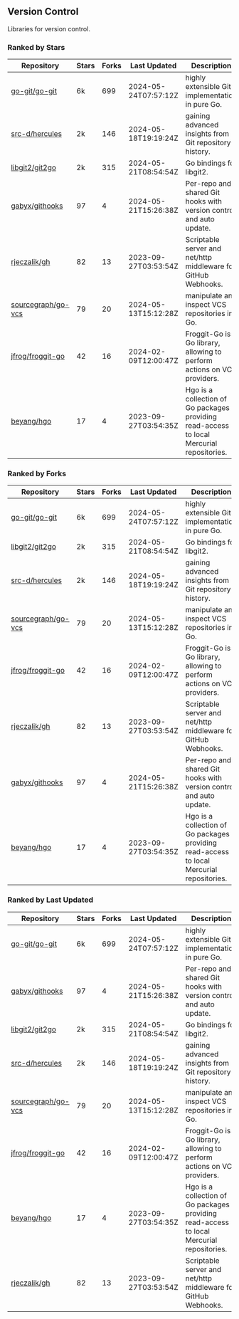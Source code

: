 ## Version Control

Libraries for version control.

### Ranked by Stars

| Repository | Stars | Forks | Last Updated | Description | 
|------------|-------|-------|--------------|-------------|
| [go-git/go-git](https://github.com/go-git/go-git) | 6k | 699 | 2024-05-24T07:57:12Z |  highly extensible Git implementation in pure Go. |
| [src-d/hercules](https://github.com/src-d/hercules) | 2k | 146 | 2024-05-18T19:19:24Z |  gaining advanced insights from Git repository history. |
| [libgit2/git2go](https://github.com/libgit2/git2go) | 2k | 315 | 2024-05-21T08:54:54Z |  Go bindings for libgit2. |
| [gabyx/githooks](https://github.com/gabyx/githooks) | 97 | 4 | 2024-05-21T15:26:38Z |  Per-repo and shared Git hooks with version control and auto update. |
| [rjeczalik/gh](https://github.com/rjeczalik/gh) | 82 | 13 | 2023-09-27T03:53:54Z |  Scriptable server and net/http middleware for GitHub Webhooks. |
| [sourcegraph/go-vcs](https://github.com/sourcegraph/go-vcs) | 79 | 20 | 2024-05-13T15:12:28Z |  manipulate and inspect VCS repositories in Go. |
| [jfrog/froggit-go](https://github.com/jfrog/froggit-go) | 42 | 16 | 2024-02-09T12:00:47Z |  Froggit-Go is a Go library, allowing to perform actions on VCS providers. |
| [beyang/hgo](https://github.com/beyang/hgo) | 17 | 4 | 2023-09-27T03:54:35Z |  Hgo is a collection of Go packages providing read-access to local Mercurial repositories. |

### Ranked by Forks

| Repository | Stars | Forks | Last Updated | Description | 
|------------|-------|-------|--------------|-------------|
| [go-git/go-git](https://github.com/go-git/go-git) | 6k | 699 | 2024-05-24T07:57:12Z |  highly extensible Git implementation in pure Go. |
| [libgit2/git2go](https://github.com/libgit2/git2go) | 2k | 315 | 2024-05-21T08:54:54Z |  Go bindings for libgit2. |
| [src-d/hercules](https://github.com/src-d/hercules) | 2k | 146 | 2024-05-18T19:19:24Z |  gaining advanced insights from Git repository history. |
| [sourcegraph/go-vcs](https://github.com/sourcegraph/go-vcs) | 79 | 20 | 2024-05-13T15:12:28Z |  manipulate and inspect VCS repositories in Go. |
| [jfrog/froggit-go](https://github.com/jfrog/froggit-go) | 42 | 16 | 2024-02-09T12:00:47Z |  Froggit-Go is a Go library, allowing to perform actions on VCS providers. |
| [rjeczalik/gh](https://github.com/rjeczalik/gh) | 82 | 13 | 2023-09-27T03:53:54Z |  Scriptable server and net/http middleware for GitHub Webhooks. |
| [gabyx/githooks](https://github.com/gabyx/githooks) | 97 | 4 | 2024-05-21T15:26:38Z |  Per-repo and shared Git hooks with version control and auto update. |
| [beyang/hgo](https://github.com/beyang/hgo) | 17 | 4 | 2023-09-27T03:54:35Z |  Hgo is a collection of Go packages providing read-access to local Mercurial repositories. |

### Ranked by Last Updated

| Repository | Stars | Forks | Last Updated | Description | 
|------------|-------|-------|--------------|-------------|
| [go-git/go-git](https://github.com/go-git/go-git) | 6k | 699 | 2024-05-24T07:57:12Z |  highly extensible Git implementation in pure Go. |
| [gabyx/githooks](https://github.com/gabyx/githooks) | 97 | 4 | 2024-05-21T15:26:38Z |  Per-repo and shared Git hooks with version control and auto update. |
| [libgit2/git2go](https://github.com/libgit2/git2go) | 2k | 315 | 2024-05-21T08:54:54Z |  Go bindings for libgit2. |
| [src-d/hercules](https://github.com/src-d/hercules) | 2k | 146 | 2024-05-18T19:19:24Z |  gaining advanced insights from Git repository history. |
| [sourcegraph/go-vcs](https://github.com/sourcegraph/go-vcs) | 79 | 20 | 2024-05-13T15:12:28Z |  manipulate and inspect VCS repositories in Go. |
| [jfrog/froggit-go](https://github.com/jfrog/froggit-go) | 42 | 16 | 2024-02-09T12:00:47Z |  Froggit-Go is a Go library, allowing to perform actions on VCS providers. |
| [beyang/hgo](https://github.com/beyang/hgo) | 17 | 4 | 2023-09-27T03:54:35Z |  Hgo is a collection of Go packages providing read-access to local Mercurial repositories. |
| [rjeczalik/gh](https://github.com/rjeczalik/gh) | 82 | 13 | 2023-09-27T03:53:54Z |  Scriptable server and net/http middleware for GitHub Webhooks. |

